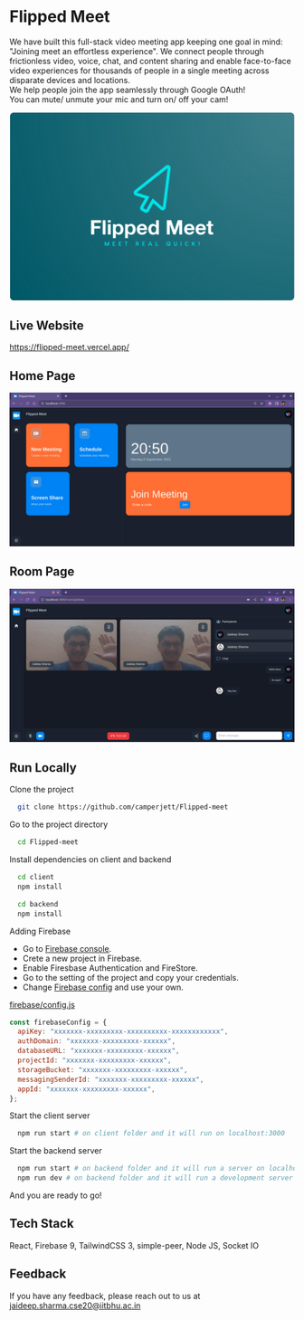 # Flipped Meet

We have built this full-stack video meeting app keeping one goal in mind: "Joining meet an effortless experience". We connect people through frictionless video, voice, chat, and content sharing and enable face-to-face video experiences for thousands of people in a single meeting across disparate devices and locations.<br>
We help people join the app seamlessly through Google OAuth! <br>
You can mute/ unmute your mic and turn on/ off your cam! <br>


![Flipped Meet](/screenshot/logo.png)

## Live Website

https://flipped-meet.vercel.app/

## Home Page

![Home](/screenshot/Flipped-meet.png)

## Room Page

![Explore](/screenshot/MeetingRoom.png)

## Run Locally

Clone the project

```bash
  git clone https://github.com/camperjett/Flipped-meet
```

Go to the project directory

```bash
  cd Flipped-meet
```

Install dependencies on client and backend

```bash
  cd client
  npm install
```

```bash
  cd backend
  npm install
```

Adding Firebase

- Go to [Firebase console](https://console.firebase.google.com/).
- Crete a new project in Firebase.
- Enable Firesbase Authentication and FireStore.
- Go to the setting of the project and copy your credentials.
- Change [Firebase config](/client/src/firebase/config.js) and use your own.

[firebase/config.js](/client/src/firebase/config.js)

```js
const firebaseConfig = {
  apiKey: "xxxxxxx-xxxxxxxxx-xxxxxxxxxx-xxxxxxxxxxxx",
  authDomain: "xxxxxxx-xxxxxxxxx-xxxxxx",
  databaseURL: "xxxxxxx-xxxxxxxxx-xxxxxx",
  projectId: "xxxxxxx-xxxxxxxxx-xxxxxx",
  storageBucket: "xxxxxxx-xxxxxxxxx-xxxxxx",
  messagingSenderId: "xxxxxxx-xxxxxxxxx-xxxxxx",
  appId: "xxxxxxx-xxxxxxxxx-xxxxxx",
};
```

Start the client server

```bash
  npm run start # on client folder and it will run on localhost:3000
```

Start the backend server

```bash
  npm run start # on backend folder and it will run a server on localhost:5000
  npm run dev # on backend folder and it will run a development server on localhost:5000
```

And you are ready to go!

## Tech Stack

React, Firebase 9, TailwindCSS 3, simple-peer, Node JS, Socket IO

## Feedback

If you have any feedback, please reach out to us at jaideep.sharma.cse20@iitbhu.ac.in
